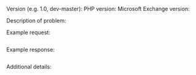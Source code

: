 Version (e.g. 1.0, dev-master):
PHP version:
Microsoft Exchange version:

Description of problem:


Example request:

```php

```

Example response:

```

```

Additional details:
